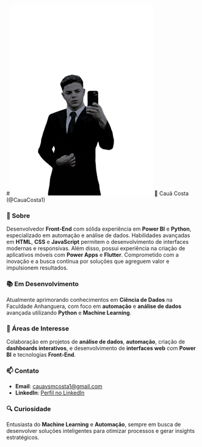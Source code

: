 #![Foto de Perfil](https://github.com/CauaCosta1/Meu-Curriculo/blob/main/images/FT%20SITE%20OFF.png) 👋 Cauã Costa (@CauaCosta1)

### 🚀 Sobre
Desenvolvedor **Front-End** com sólida experiência em **Power BI** e **Python**, especializado em automação e análise de dados. Habilidades avançadas em **HTML**, **CSS** e **JavaScript** permitem o desenvolvimento de interfaces modernas e responsivas. Além disso, possui experiência na criação de aplicativos móveis com **Power Apps** e **Flutter**. Comprometido com a inovação e a busca contínua por soluções que agreguem valor e impulsionem resultados.

### 📚 Em Desenvolvimento
Atualmente aprimorando conhecimentos em **Ciência de Dados** na Faculdade Anhanguera, com foco em **automação** e **análise de dados** avançada utilizando **Python** e **Machine Learning**.

### 🤝 Áreas de Interesse
Colaboração em projetos de **análise de dados**, **automação**, criação de **dashboards interativos**, e desenvolvimento de **interfaces web** com **Power BI** e tecnologias **Front-End**.

### 📫 Contato
- **Email**: [cauavsmcosta1@gmail.com](mailto:cauavsmcosta1@gmail.com)
- **LinkedIn**: [Perfil no LinkedIn](https://www.linkedin.com/in/cau%C3%A3-costa-86bba9254/)

### 🔍 Curiosidade
Entusiasta do **Machine Learning** e **Automação**, sempre em busca de desenvolver soluções inteligentes para otimizar processos e gerar insights estratégicos.

